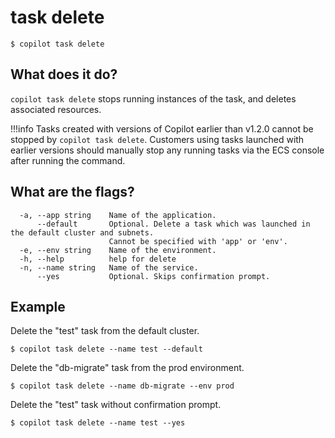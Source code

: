 # task delete
```
$ copilot task delete
```

## What does it do?
`copilot task delete` stops running instances of the task, and deletes associated resources.

!!!info
    Tasks created with versions of Copilot earlier than v1.2.0 cannot be stopped by `copilot task delete`. Customers using tasks launched with earlier versions should manually stop any running tasks via the ECS console after running the command. 

## What are the flags?
```
  -a, --app string    Name of the application.
      --default       Optional. Delete a task which was launched in the default cluster and subnets.
                      Cannot be specified with 'app' or 'env'.
  -e, --env string    Name of the environment.
  -h, --help          help for delete
  -n, --name string   Name of the service.
      --yes           Optional. Skips confirmation prompt.
```
## Example
Delete the "test" task from the default cluster.
```
$ copilot task delete --name test --default
```

Delete the "db-migrate" task from the prod environment.
```
$ copilot task delete --name db-migrate --env prod
```

Delete the "test" task without confirmation prompt.
```
$ copilot task delete --name test --yes
```
